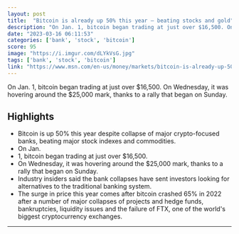 ```yaml
---
layout: post
title:  "Bitcoin is already up 50% this year — beating stocks and gold"
description: "On Jan. 1, bitcoin began trading at just over $16,500. On Wednesday, it was hovering around the $25,000 mark, thanks to a rally that began on Sunday."
date: "2023-03-16 06:11:53"
categories: ['bank', 'stock', 'bitcoin']
score: 95
image: "https://i.imgur.com/dLYkVsG.jpg"
tags: ['bank', 'stock', 'bitcoin']
link: "https://www.msn.com/en-us/money/markets/bitcoin-is-already-up-50-this-year-beating-stocks-and-gold/ar-AA18Eukm"
---
```


On Jan. 1, bitcoin began trading at just over $16,500. On Wednesday, it was hovering around the $25,000 mark, thanks to a rally that began on Sunday.

## Highlights

- Bitcoin is up 50% this year despite collapse of major crypto-focused banks, beating major stock indexes and commodities.
- On Jan.
- 1, bitcoin began trading at just over $16,500.
- On Wednesday, it was hovering around the $25,000 mark, thanks to a rally that began on Sunday.
- Industry insiders said the bank collapses have sent investors looking for alternatives to the traditional banking system.
- The surge in price this year comes after bitcoin crashed 65% in 2022 after a number of major collapses of projects and hedge funds, bankruptcies, liquidity issues and the failure of FTX, one of the world's biggest cryptocurrency exchanges.

---
